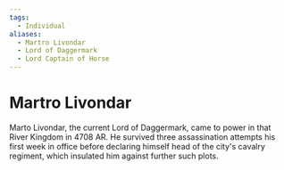 ```yaml
---
tags:
  - Individual
aliases:
  - Martro Livondar
  - Lord of Daggermark
  - Lord Captain of Horse
---
```

# Martro Livondar
Marto Livondar, the current Lord of Daggermark, came to power in that River Kingdom in 4708 AR. He survived three assassination attempts his first week in office before declaring himself head of the city's cavalry regiment, which insulated him against further such plots. 
